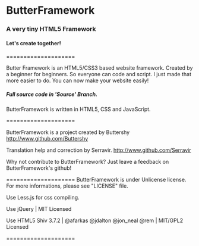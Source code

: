
# ButterFramework

### A very tiny HTML5 Framework

#### Let's create together!

====================

Butter Framework is an HTML5/CSS3 based website framework. Created by a beginner for beginners.
So everyone can code and script. I just made that more easier to do.
You can now make your website easily!

##### Full source code in 'Source' Branch.

ButterFramework is written in HTML5, CSS and JavaScript.

====================

ButterFramework is a project created by Buttershy
http://www.github.com/Buttershy

Translation help and correction by Serravir.
http://www.github.com/Serravir

Why not contribute to ButterFramework? Just leave a feedback on ButterFramework's github!

====================
ButterFramework is under Unlicense license. For more informations, please see "LICENSE" file.

Use Less.js for css compiling.

Use jQuery | MIT Licensed

Use HTML5 Shiv 3.7.2 | @afarkas @jdalton @jon_neal @rem | MIT/GPL2 Licensed

====================
